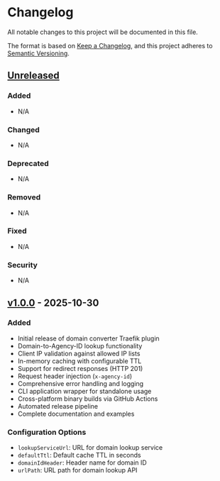 # Changelog

All notable changes to this project will be documented in this file.

The format is based on [Keep a Changelog](https://keepachangelog.com/en/1.0.0/),
and this project adheres to [Semantic Versioning](https://semver.org/spec/v2.0.0.html).

## [Unreleased]

### Added
- N/A

### Changed
- N/A

### Deprecated
- N/A

### Removed
- N/A

### Fixed
- N/A

### Security
- N/A

## [v1.0.0] - 2025-10-30

### Added
- Initial release of domain converter Traefik plugin
- Domain-to-Agency-ID lookup functionality
- Client IP validation against allowed IP lists
- In-memory caching with configurable TTL
- Support for redirect responses (HTTP 201)
- Request header injection (`x-agency-id`)
- Comprehensive error handling and logging
- CLI application wrapper for standalone usage
- Cross-platform binary builds via GitHub Actions
- Automated release pipeline
- Complete documentation and examples

### Configuration Options
- `lookupServiceUrl`: URL for domain lookup service
- `defaultTtl`: Default cache TTL in seconds
- `domainIdHeader`: Header name for domain ID
- `urlPath`: URL path for domain lookup API

[Unreleased]: https://github.com/G1356/domain_converter/compare/v1.0.0...HEAD
[v1.0.0]: https://github.com/G1356/domain_converter/releases/tag/v1.0.0